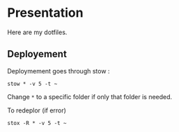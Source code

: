 # Presentation

Here are my dotfiles.

## Deployement

Deploymement goes through stow :

`stow * -v 5 -t ~`

Change `*` to a specific folder if only that folder is needed.

To redeplor (if error)

`stox -R * -v 5 -t ~`
